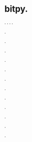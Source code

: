 # bitpy.
.
.
.
.












.






















































.
























.



























.

















































































.































































.































































































.















.


































































.
























































































.




.






.
















